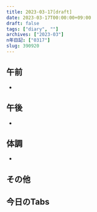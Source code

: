 ```yaml
---
title: 2023-03-17[draft]
date: 2023-03-17T00:00:00+09:00
draft: false
tags: ["diary", ""]
archives: ["2023-03"]
n年日記: ["0317"]
slug: 390920
---
```

## 午前
- 
## 午後
- 
## 体調
- 
## その他
## 今日のTabs